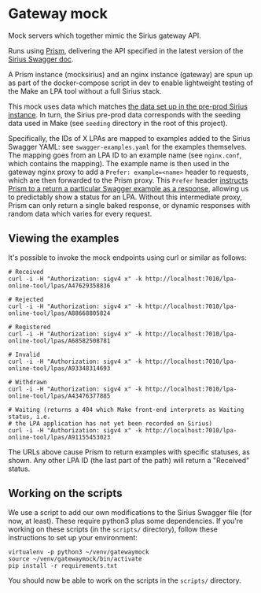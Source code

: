 # Gateway mock

Mock servers which together mimic the Sirius gateway API.

Runs using [Prism](https://stoplight.io/open-source/prism), delivering
the API specified in the latest version of the
[Sirius Swagger doc](https://github.com/ministryofjustice/opg-sirius-api-gateway/blob/master/docs/swagger.v1.yaml).

A Prism instance (mocksirius) and an nginx instance (gateway) are spun up as
part of the docker-compose script in dev to enable lightweight testing of the
Make an LPA tool without a full Sirius stack.

This mock uses data which matches
[the data set up in the pre-prod Sirius instance](https://opgtransform.atlassian.net/wiki/spaces/LDS/pages/1289191456/Testing+Track+my+LPA+Status). In turn, the Sirius pre-prod data
corresponds with the seeding data used in Make (see `seeding` directory in
the root of this project).

Specifically, the IDs of X LPAs are mapped to examples added to the Sirius
Swagger YAML: see `swagger-examples.yaml` for the examples themselves. The
mapping goes from an LPA ID to an example name (see `nginx.conf`, which
contains the mapping). The example name is then used in the gateway nginx proxy
to add a `Prefer: example=<name>` header to requests, which are then forwarded
to the Prism proxy. This `Prefer` header
[instructs Prism to a return a particular Swagger example as a response](https://github.com/stoplightio/prism/blob/master/docs/guides/01-mocking.md#Response-Generation),
allowing us to predictably show a status for an LPA. Without this intermediate proxy,
Prism can only return a single baked response, or dynamic responses with
random data which varies for every request.

## Viewing the examples

It's possible to invoke the mock endpoints using curl or similar as follows:

```
# Received
curl -i -H "Authorization: sigv4 x" -k http://localhost:7010/lpa-online-tool/lpas/A47629358836

# Rejected
curl -i -H "Authorization: sigv4 x" -k http://localhost:7010/lpa-online-tool/lpas/A88668805824

# Registered
curl -i -H "Authorization: sigv4 x" -k http://localhost:7010/lpa-online-tool/lpas/A68582508781

# Invalid
curl -i -H "Authorization: sigv4 x" -k http://localhost:7010/lpa-online-tool/lpas/A93348314693

# Withdrawn
curl -i -H "Authorization: sigv4 x" -k http://localhost:7010/lpa-online-tool/lpas/A43476377885

# Waiting (returns a 404 which Make front-end interprets as Waiting status, i.e.
# the LPA application has not yet been recorded on Sirius)
curl -i -H "Authorization: sigv4 x" -k http://localhost:7010/lpa-online-tool/lpas/A91155453023
```

The URLs above cause Prism to return examples with specific statuses, as shown.
Any other LPA ID (the last part of the path) will return a "Received" status.

## Working on the scripts

We use a script to add our own modifications to the Sirius Swagger file
(for now, at least). These require python3 plus some dependencies. If you're
working on these scripts (in the `scripts/` directory), follow these
instructions to set up your environment:

```
virtualenv -p python3 ~/venv/gatewaymock
source ~/venv/gatewaymock/bin/activate
pip install -r requirements.txt
```

You should now be able to work on the scripts in the `scripts/` directory.

